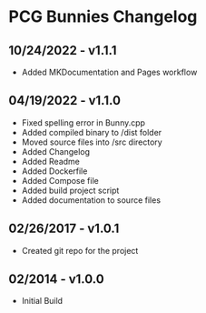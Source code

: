 # PCG Bunnies Changelog

## 10/24/2022 - v1.1.1
- Added MKDocumentation and Pages workflow

## 04/19/2022 - v1.1.0
- Fixed spelling error in Bunny.cpp
- Added compiled binary to /dist folder
- Moved source files into /src directory
- Added Changelog
- Added Readme
- Added Dockerfile
- Added Compose file
- Added build project script
- Added documentation to source files

## 02/26/2017 - v1.0.1
- Created git repo for the project

## 02/2014 - v1.0.0
- Initial Build
